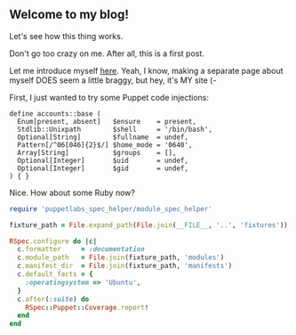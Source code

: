 ## Welcome to my blog!

Let's see how this thing works.

Don't go too crazy on me. After all, this is a first post.

Let me introduce myself [here](/about). Yeah, I know, making a separate page about myself
DOES seem a little braggy, but hey, it's MY site (-

First, I just wanted to try some Puppet code injections:

```puppet
define accounts::base (
  Enum[present, absent]   $ensure    = present,
  Stdlib::Unixpath        $shell     = '/bin/bash',
  Optional[String]        $fullname  = undef,
  Pattern[/^06[046]{2}$/] $home_mode = '0640',
  Array[String]           $groups    = [],
  Optional[Integer]       $uid       = undef,
  Optional[Integer]       $gid       = undef,
) { }
```

Nice. How about some Ruby now?

```ruby
require 'puppetlabs_spec_helper/module_spec_helper'

fixture_path = File.expand_path(File.join(__FILE__, '..', 'fixtures'))

RSpec.configure do |c|
  c.formatter     = :documentation
  c.module_path   = File.join(fixture_path, 'modules')
  c.manifest_dir  = File.join(fixture_path, 'manifests')
  c.default_facts = {
    :operatingsystem => 'Ubuntu',
  }
  c.after(:suite) do
    RSpec::Puppet::Coverage.report!
  end
end
```

